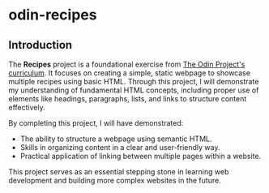 # odin-recipes
## Introduction

The **Recipes** project is a foundational exercise from [The Odin Project's curriculum](https://www.theodinproject.com/lessons/foundations-recipes). It focuses on creating a simple, static webpage to showcase multiple recipes using basic HTML. Through this project, I will demonstrate my understanding of fundamental HTML concepts, including proper use of elements like headings, paragraphs, lists, and links to structure content effectively.

By completing this project, I will have demonstrated:
- The ability to structure a webpage using semantic HTML.
- Skills in organizing content in a clear and user-friendly way.
- Practical application of linking between multiple pages within a website. 

This project serves as an essential stepping stone in learning web development and building more complex websites in the future.